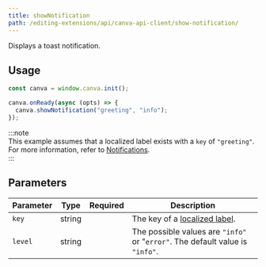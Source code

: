 ```yaml
---
title: showNotification
path: /editing-extensions/api/canva-api-client/show-notification/
---
```


Displays a toast notification.

## Usage

```javascript
const canva = window.canva.init();

canva.onReady(async (opts) => {
  canva.showNotification("greeting", "info");
});
```

:::note  
 This example assumes that a localized label exists with a `key` of `"greeting"`. For more information, refer to [Notifications](./../../notifications.md).  
:::

## Parameters

| Parameter | Type   | Required | Description                                                                   |
| --------- | ------ | :------: | ----------------------------------------------------------------------------- |
| `key`     | string | <Tick /> | The key of a [localized label](./../../localization.md).                      |
| `level`   | string |          | The possible values are `"info"` or "`error"`. The default value is `"info"`. |
